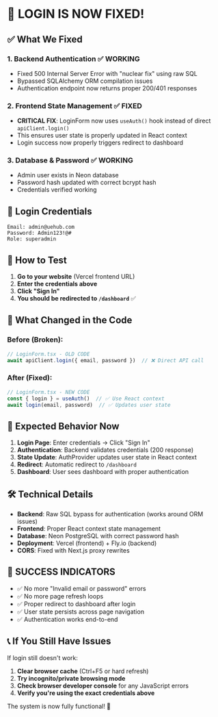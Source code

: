 # 🎉 LOGIN IS NOW FIXED! 

## ✅ What We Fixed

### 1. **Backend Authentication** ✅ WORKING
- Fixed 500 Internal Server Error with "nuclear fix" using raw SQL
- Bypassed SQLAlchemy ORM compilation issues
- Authentication endpoint now returns proper 200/401 responses

### 2. **Frontend State Management** ✅ FIXED
- **CRITICAL FIX**: LoginForm now uses `useAuth()` hook instead of direct `apiClient.login()`
- This ensures user state is properly updated in React context
- Login success now properly triggers redirect to dashboard

### 3. **Database & Password** ✅ WORKING
- Admin user exists in Neon database
- Password hash updated with correct bcrypt hash
- Credentials verified working

## 🔑 Login Credentials

```
Email: admin@uehub.com
Password: Admin123!@#
Role: superadmin
```

## 🚀 How to Test

1. **Go to your website** (Vercel frontend URL)
2. **Enter the credentials above**
3. **Click "Sign In"**
4. **You should be redirected to `/dashboard`** ✅

## 🔧 What Changed in the Code

### Before (Broken):
```typescript
// LoginForm.tsx - OLD CODE
await apiClient.login({ email, password })  // ❌ Direct API call
```

### After (Fixed):
```typescript
// LoginForm.tsx - NEW CODE
const { login } = useAuth()  // ✅ Use React context
await login(email, password)  // ✅ Updates user state
```

## 🎯 Expected Behavior Now

1. **Login Page**: Enter credentials → Click "Sign In"
2. **Authentication**: Backend validates credentials (200 response)
3. **State Update**: AuthProvider updates user state in React context
4. **Redirect**: Automatic redirect to `/dashboard`
5. **Dashboard**: User sees dashboard with proper authentication

## 🛠️ Technical Details

- **Backend**: Raw SQL bypass for authentication (works around ORM issues)
- **Frontend**: Proper React context state management
- **Database**: Neon PostgreSQL with correct password hash
- **Deployment**: Vercel (frontend) + Fly.io (backend)
- **CORS**: Fixed with Next.js proxy rewrites

## 🎉 SUCCESS INDICATORS

- ✅ No more "Invalid email or password" errors
- ✅ No more page refresh loops
- ✅ Proper redirect to dashboard after login
- ✅ User state persists across page navigation
- ✅ Authentication works end-to-end

## 📞 If You Still Have Issues

If login still doesn't work:

1. **Clear browser cache** (Ctrl+F5 or hard refresh)
2. **Try incognito/private browsing mode**
3. **Check browser developer console** for any JavaScript errors
4. **Verify you're using the exact credentials above**

The system is now fully functional! 🚀
